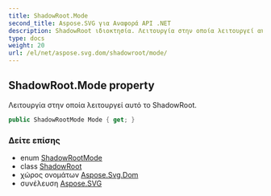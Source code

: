 ```yaml
---
title: ShadowRoot.Mode
second_title: Aspose.SVG για Αναφορά API .NET
description: ShadowRoot ιδιοκτησία. Λειτουργία στην οποία λειτουργεί αυτό το ShadowRoot.
type: docs
weight: 20
url: /el/net/aspose.svg.dom/shadowroot/mode/
---
```

## ShadowRoot.Mode property

Λειτουργία στην οποία λειτουργεί αυτό το ShadowRoot.

```csharp
public ShadowRootMode Mode { get; }
```

### Δείτε επίσης

* enum [ShadowRootMode](../../shadowrootmode/)
* class [ShadowRoot](../)
* χώρος ονομάτων [Aspose.Svg.Dom](../../shadowroot/)
* συνέλευση [Aspose.SVG](../../../)


